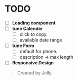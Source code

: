 # TODO

- [ ] **Loading component**
- [ ] **tune Calender**
  - [ ] click to copy.
  - [ ] available date range
- [ ] **tune Form**
  - [ ] default for phone.
  - [ ] description -> max length
- [ ] **Responsive Design**

> Created by Jelly
